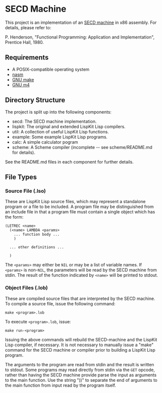 SECD Machine
============

This project is an implementation of an [SECD machine](http://en.wikipedia.org/wiki/SECD_machine)
in x86 assembly.  For details, please refer to:

  P. Henderson, "Functional Programming: Application and Implementation",
  Prentice Hall, 1980.


Requirements
------------

  - A POSIX-compatible operating system
  - [nasm](http://www.nasm.us)
  - [GNU make](http://www.gnu.org/software/make/)
  - [GNU m4](http://www.gnu.org/software/m4/)



Directory Structure
-------------------

The project is split up into the following components:

  - secd: The SECD machine implementation.
  - lispkit: The original and extended LispKit Lisp compilers.
  - util: A collection of useful LispKit Lisp functions.
  - example: Some example LispKit Lisp programs.
  - calc: A simple calculator pogram
  - scheme: A Scheme compiler (incomplete -- see scheme/README.md for details).

See the README.md files in each component for further details.



File Types
----------

### Source File (.lso)

These are LispKit Lisp source files, which may represent a standalone program or
a file to be included.  A program file may be distinguished from an include file
in that a program file must contain a single object which has the form:

    (LETREC <name>
      (<name> LAMBDA <params>
        ... function body ...
        ) 
        
      ... other definitions ...
        
      )
    
The `<params>` may either be `NIL` or may be a list of variable names.  If
`<params>` is non-`NIL`, the parameters will be read by the SECD machine from
stdin.  The result of the function indicated by `<name>` will be printed to
stdout.


### Object Files (.lob)

These are compiled source files that are interpreted by the SECD machine.  To
compile a source file, issue the following command:

	make <program>.lob

To execute `<program>.lob`, issue:

	make run-<program>

Issuing the above commands will rebuild the SECD-machine and the LispKit Lisp
compiler, if necessary.  It is not necessary to manually issue a "make" command
for the SECD machine or compiler prior to building a LispKit Lisp program.

The arguments to the program are read from stdin and the result is written to
stdout.  Some programs may read directly from stdin via the `GET` opcode, rather
than having the SECD machine provide parse the input as arguments to the main
function.  Use the string "))" to separate the end of arguments to the main
function from input read by the program itself.

